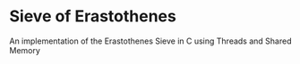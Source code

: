 Sieve of Erastothenes
==================

An implementation of the Erastothenes Sieve in C using Threads and Shared Memory